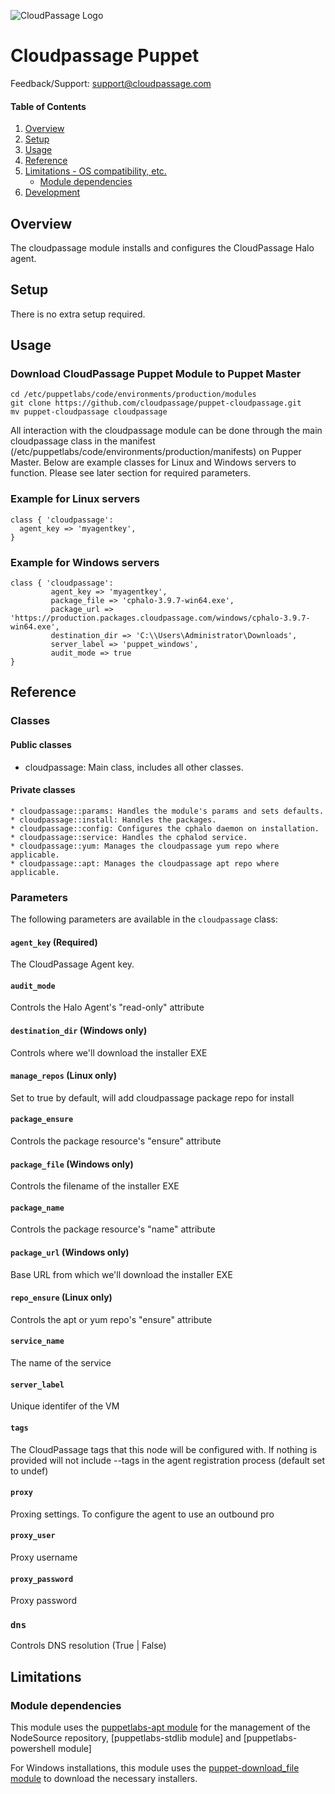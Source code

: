 ![CloudPassage Logo](https://www.cloudpassage.com/wp-content/themes/cloudpassage-2015/images/logo.svg)

# Cloudpassage Puppet

Feedback/Support: support@cloudpassage.com

#### Table of Contents

1. [Overview](#overview)
1. [Setup](#setup)
1. [Usage](#usage)
1. [Reference](#reference)
1. [Limitations - OS compatibility, etc.](#limitations)
    * [Module dependencies](#module-dependencies)
1. [Development](#development)

## Overview

The cloudpassage module installs and configures the CloudPassage Halo agent.

## Setup

There is no extra setup required.

## Usage

### Download CloudPassage Puppet Module to Puppet Master

```
cd /etc/puppetlabs/code/environments/production/modules
git clone https://github.com/cloudpassage/puppet-cloudpassage.git
mv puppet-cloudpassage cloudpassage 
```

All interaction with the cloudpassage module can be done through the main cloudpassage class in the manifest (/etc/puppetlabs/code/environments/production/manifests) on Pupper Master. Below are example classes for Linux and Windows servers to function. Please see later section for required parameters.

### Example for Linux servers

```
class { 'cloudpassage':
  agent_key => 'myagentkey',
}
```

### Example for Windows servers


```
class { 'cloudpassage':
         agent_key => 'myagentkey',
         package_file => 'cphalo-3.9.7-win64.exe',
         package_url => 'https://production.packages.cloudpassage.com/windows/cphalo-3.9.7-win64.exe',
         destination_dir => 'C:\\Users\Administrator\Downloads',
         server_label => 'puppet_windows',
         audit_mode => true
}
```

## Reference

### Classes

#### Public classes

* cloudpassage: Main class, includes all other classes.

#### Private classes

```
* cloudpassage::params: Handles the module's params and sets defaults.
* cloudpassage::install: Handles the packages.
* cloudpassage::config: Configures the cphalo daemon on installation.
* cloudpassage::service: Handles the cphalod service.
* cloudpassage::yum: Manages the cloudpassage yum repo where applicable.
* cloudpassage::apt: Manages the cloudpassage apt repo where applicable.
```

### Parameters

The following parameters are available in the `cloudpassage` class:

#### `agent_key` (Required)

The CloudPassage Agent key.

#### `audit_mode`

Controls the Halo Agent's "read-only" attribute

#### `destination_dir` (Windows only)

Controls where we'll download the installer EXE

#### `manage_repos` (Linux only)

Set to true by default, will add cloudpassage package repo for install

#### `package_ensure`

Controls the package resource's "ensure" attribute

#### `package_file` (Windows only)

Controls the filename of the installer EXE

#### `package_name`

Controls the package resource's "name" attribute

#### `package_url` (Windows only)

Base URL from which we'll download the installer EXE

#### `repo_ensure` (Linux only)

Controls the apt or yum repo's "ensure" attribute

#### `service_name`

The name of the service

#### `server_label`

Unique identifer of the VM

#### `tags`

The CloudPassage tags that this node will be configured with. If nothing is provided
will not include --tags in the agent registration process (default set to undef)

#### `proxy`

Proxing settings. To configure the agent to use an outbound pro

#### `proxy_user`

Proxy username

#### `proxy_password`

Proxy password

### `dns`

Controls DNS resolution (True | False)

## Limitations

### Module dependencies

This module uses the [puppetlabs-apt module](https://forge.puppet.com/puppetlabs/apt) for the management of the NodeSource
repository, [puppetlabs-stdlib module] and [puppetlabs-powershell module]

For Windows installations, this module uses the [puppet-download_file module](https://forge.puppet.com/puppet/download_file) to download the necessary installers.

<!---
#CPTAGS:community-unsupported automation deployment
#TBICON:images/ruby_icon.png
-->
